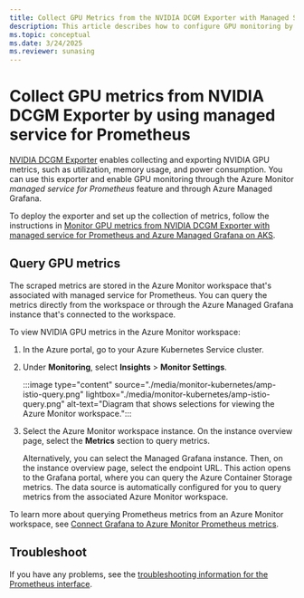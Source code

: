 ```yaml
---
title: Collect GPU Metrics from the NVIDIA DCGM Exporter with Managed Service for Prometheus
description: This article describes how to configure GPU monitoring by using Prometheus metrics in Azure Monitor to a Kubernetes cluster.
ms.topic: conceptual
ms.date: 3/24/2025
ms.reviewer: sunasing
---
```

# Collect GPU metrics from NVIDIA DCGM Exporter by using managed service for Prometheus

[NVIDIA DCGM Exporter](https://docs.nvidia.com/datacenter/cloud-native/gpu-telemetry/latest/dcgm-exporter.html) enables collecting and exporting NVIDIA GPU metrics, such as utilization, memory usage, and power consumption. You can use this exporter and enable GPU monitoring through the Azure Monitor *managed service for Prometheus* feature and through Azure Managed Grafana.

To deploy the exporter and set up the collection of metrics, follow the instructions in [Monitor GPU metrics from NVIDIA DCGM Exporter with managed service for Prometheus and Azure Managed Grafana on AKS](/azure/aks/monitor-gpu-metrics).

## Query GPU metrics

The scraped metrics are stored in the Azure Monitor workspace that's associated with managed service for Prometheus. You can query the metrics directly from the workspace or through the Azure Managed Grafana instance that's connected to the workspace.

To view NVIDIA GPU metrics in the Azure Monitor workspace:

1. In the Azure portal, go to your Azure Kubernetes Service cluster.

2. Under **Monitoring**, select **Insights** > **Monitor Settings**.

   :::image type="content" source="./media/monitor-kubernetes/amp-istio-query.png" lightbox="./media/monitor-kubernetes/amp-istio-query.png" alt-text="Diagram that shows selections for viewing the Azure Monitor workspace.":::

3. Select the Azure Monitor workspace instance. On the instance overview page, select the **Metrics** section to query metrics.

   Alternatively, you can select the Managed Grafana instance. Then, on the instance overview page, select the endpoint URL. This action opens to the Grafana portal, where you can query the Azure Container Storage metrics. The data source is automatically configured for you to query metrics from the associated Azure Monitor workspace.

To learn more about querying Prometheus metrics from an Azure Monitor workspace, see [Connect Grafana to Azure Monitor Prometheus metrics](../essentials/prometheus-grafana.md).

## Troubleshoot

If you have any problems, see the [troubleshooting information for the Prometheus interface](prometheus-metrics-troubleshoot.md#prometheus-interface).
